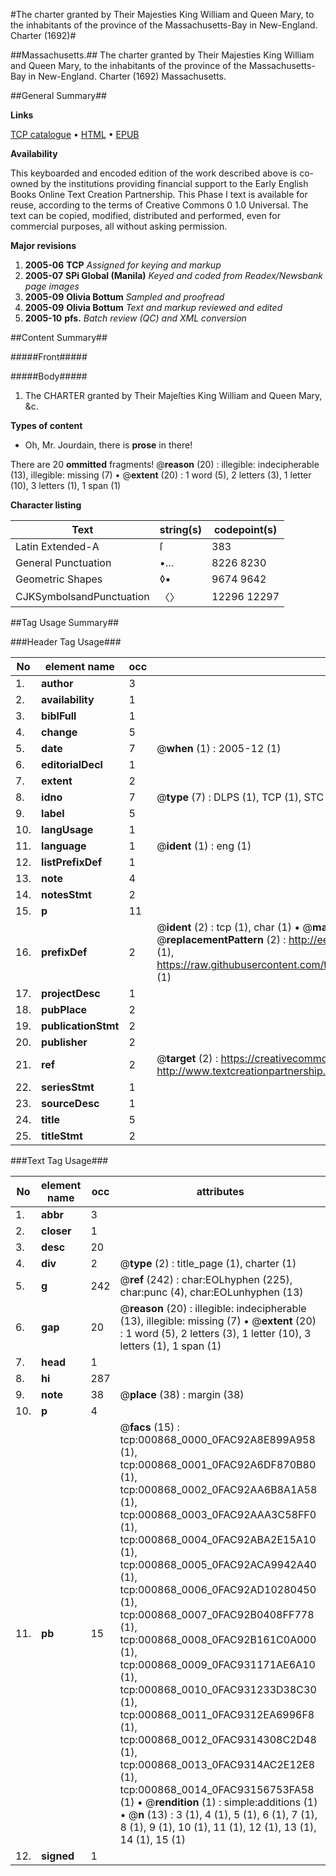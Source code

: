 #The charter granted by Their Majesties King William and Queen Mary, to the inhabitants of the province of the Massachusetts-Bay in New-England. Charter (1692)#

##Massachusetts.##
The charter granted by Their Majesties King William and Queen Mary, to the inhabitants of the province of the Massachusetts-Bay in New-England.
Charter (1692)
Massachusetts.

##General Summary##

**Links**

[TCP catalogue](http://www.ota.ox.ac.uk/tcp/)  • 
[HTML](http://tei.it.ox.ac.uk/tcp/Texts-HTML/free/N00/N00721.html)  • 
[EPUB](http://tei.it.ox.ac.uk/tcp/Texts-EPUB/free/N00/N00721.epub)

**Availability**

This keyboarded and encoded edition of the
	       work described above is co-owned by the institutions
	       providing financial support to the Early English Books
	       Online Text Creation Partnership. This Phase I text is
	       available for reuse, according to the terms of Creative
	       Commons 0 1.0 Universal. The text can be copied,
	       modified, distributed and performed, even for
	       commercial purposes, all without asking permission.

**Major revisions**

1. __2005-06__ __TCP__ *Assigned for keying and markup*
1. __2005-07__ __SPi Global (Manila)__ *Keyed and coded from Readex/Newsbank page images*
1. __2005-09__ __Olivia Bottum__ *Sampled and proofread*
1. __2005-09__ __Olivia Bottum__ *Text and markup reviewed and edited*
1. __2005-10__ __pfs.__ *Batch review (QC) and XML conversion*

##Content Summary##

#####Front#####

#####Body#####

1. The CHARTER granted by Their Majeſties King William and Queen Mary, &c.

**Types of content**

  * Oh, Mr. Jourdain, there is **prose** in there!

There are 20 **ommitted** fragments! 
 @__reason__ (20) : illegible: indecipherable (13), illegible: missing (7)  •  @__extent__ (20) : 1 word (5), 2 letters (3), 1 letter (10), 3 letters (1), 1 span (1)

**Character listing**


|Text|string(s)|codepoint(s)|
|---|---|---|
|Latin Extended-A|ſ|383|
|General Punctuation|•…|8226 8230|
|Geometric Shapes|◊▪|9674 9642|
|CJKSymbolsandPunctuation|〈〉|12296 12297|

##Tag Usage Summary##

###Header Tag Usage###

|No|element name|occ|attributes|
|---|---|---|---|
|1.|__author__|3||
|2.|__availability__|1||
|3.|__biblFull__|1||
|4.|__change__|5||
|5.|__date__|7| @__when__ (1) : 2005-12 (1)|
|6.|__editorialDecl__|1||
|7.|__extent__|2||
|8.|__idno__|7| @__type__ (7) : DLPS (1), TCP (1), STC (2), NOTIS (1), IMAGE-SET (1), EVANS-CITATION (1)|
|9.|__label__|5||
|10.|__langUsage__|1||
|11.|__language__|1| @__ident__ (1) : eng (1)|
|12.|__listPrefixDef__|1||
|13.|__note__|4||
|14.|__notesStmt__|2||
|15.|__p__|11||
|16.|__prefixDef__|2| @__ident__ (2) : tcp (1), char (1)  •  @__matchPattern__ (2) : ([0-9\-]+):([0-9IVX]+) (1), (.+) (1)  •  @__replacementPattern__ (2) : http://eebo.chadwyck.com/downloadtiff?vid=$1&page=$2 (1), https://raw.githubusercontent.com/textcreationpartnership/Texts/master/tcpchars.xml#$1 (1)|
|17.|__projectDesc__|1||
|18.|__pubPlace__|2||
|19.|__publicationStmt__|2||
|20.|__publisher__|2||
|21.|__ref__|2| @__target__ (2) : https://creativecommons.org/publicdomain/zero/1.0/ (1), http://www.textcreationpartnership.org/docs/. (1)|
|22.|__seriesStmt__|1||
|23.|__sourceDesc__|1||
|24.|__title__|5||
|25.|__titleStmt__|2||


###Text Tag Usage###

|No|element name|occ|attributes|
|---|---|---|---|
|1.|__abbr__|3||
|2.|__closer__|1||
|3.|__desc__|20||
|4.|__div__|2| @__type__ (2) : title_page (1), charter (1)|
|5.|__g__|242| @__ref__ (242) : char:EOLhyphen (225), char:punc (4), char:EOLunhyphen (13)|
|6.|__gap__|20| @__reason__ (20) : illegible: indecipherable (13), illegible: missing (7)  •  @__extent__ (20) : 1 word (5), 2 letters (3), 1 letter (10), 3 letters (1), 1 span (1)|
|7.|__head__|1||
|8.|__hi__|287||
|9.|__note__|38| @__place__ (38) : margin (38)|
|10.|__p__|4||
|11.|__pb__|15| @__facs__ (15) : tcp:000868_0000_0FAC92A8E899A958 (1), tcp:000868_0001_0FAC92A6DF870B80 (1), tcp:000868_0002_0FAC92AA6B8A1A58 (1), tcp:000868_0003_0FAC92AAA3C58FF0 (1), tcp:000868_0004_0FAC92ABA2E15A10 (1), tcp:000868_0005_0FAC92ACA9942A40 (1), tcp:000868_0006_0FAC92AD10280450 (1), tcp:000868_0007_0FAC92B0408FF778 (1), tcp:000868_0008_0FAC92B161C0A000 (1), tcp:000868_0009_0FAC931171AE6A10 (1), tcp:000868_0010_0FAC931233D38C30 (1), tcp:000868_0011_0FAC9312EA6996F8 (1), tcp:000868_0012_0FAC9314308C2D48 (1), tcp:000868_0013_0FAC9314AC2E12E8 (1), tcp:000868_0014_0FAC93156753FA58 (1)  •  @__rendition__ (1) : simple:additions (1)  •  @__n__ (13) : 3 (1), 4 (1), 5 (1), 6 (1), 7 (1), 8 (1), 9 (1), 10 (1), 11 (1), 12 (1), 13 (1), 14 (1), 15 (1)|
|12.|__signed__|1||
